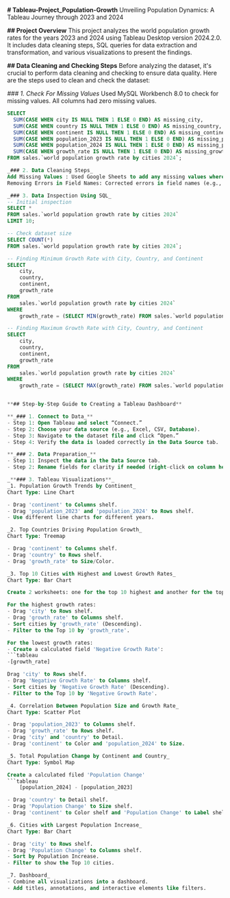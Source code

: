 **# Tableau-Project_Population-Growth**
Unveiling Population Dynamics: A Tableau Journey through 2023 and 2024

**## Project Overview**
This project analyzes the world population growth rates for the years 2023 and 2024 using Tableau Desktop version 2024.2.0. It includes data cleaning steps, SQL queries for data extraction and transformation, and various visualizations to present the findings.

**## Data Cleaning and Checking Steps**
Before analyzing the dataset, it's crucial to perform data cleaning and checking to ensure data quality. Here are the steps used to clean and check the dataset:

_### 1. Check For Missing Values_
Used MySQL Workbench 8.0 to check for missing values. All columns had zero missing values.
```sql
SELECT
  SUM(CASE WHEN city IS NULL THEN 1 ELSE 0 END) AS missing_city,
  SUM(CASE WHEN country IS NULL THEN 1 ELSE 0 END) AS missing_country,
  SUM(CASE WHEN continent IS NULL THEN 1 ELSE 0 END) AS missing_continent,
  SUM(CASE WHEN population_2023 IS NULL THEN 1 ELSE 0 END) AS missing_population_2023,
  SUM(CASE WHEN population_2024 IS NULL THEN 1 ELSE 0 END) AS missing_population_2024,
  SUM(CASE WHEN growth_rate IS NULL THEN 1 ELSE 0 END) AS missing_growth_rate
FROM sales.`world population growth rate by cities 2024`;

_### 2. Data Cleaning Steps_
Add Missing Values : Used Google Sheets to add any missing values where necessary.
Removing Errors in Field Names: Corrected errors in field names (e.g., changed "Oceana" to "Oceania") using Google Sheets.

_### 3. Data Inspection Using SQL_
-- Initial inspection
SELECT * 
FROM sales.`world population growth rate by cities 2024`
LIMIT 10;

-- Check dataset size
SELECT COUNT(*)
FROM sales.`world population growth rate by cities 2024`;

-- Finding Minimum Growth Rate with City, Country, and Continent
SELECT 
    city,
    country,
    continent,
    growth_rate
FROM 
    sales.`world population growth rate by cities 2024`
WHERE 
    growth_rate = (SELECT MIN(growth_rate) FROM sales.`world population growth rate by cities 2024`);

-- Finding Maximum Growth Rate with City, Country, and Continent
SELECT 
    city,
    country,
    continent,
    growth_rate
FROM 
    sales.`world population growth rate by cities 2024`
WHERE 
    growth_rate = (SELECT MAX(growth_rate) FROM sales.`world population growth rate by cities 2024`);


**## Step-by-Step Guide to Creating a Tableau Dashboard**

**_### 1. Connect to Data_**
- Step 1: Open Tableau and select “Connect.”
- Step 2: Choose your data source (e.g., Excel, CSV, Database).
- Step 3: Navigate to the dataset file and click “Open.”
- Step 4: Verify the data is loaded correctly in the Data Source tab.

**_### 2. Data Preparation_**
- Step 1: Inspect the data in the Data Source tab.
- Step 2: Rename fields for clarity if needed (right-click on column header > Rename).

_**### 3. Tableau Visualizations**_
_1. Population Growth Trends by Continent_
Chart Type: Line Chart

- Drag 'continent' to Columns shelf.
- Drag 'population_2023' and 'population_2024' to Rows shelf.
- Use different line charts for different years.

_2. Top Countries Driving Population Growth_
Chart Type: Treemap

- Drag 'continent' to Columns shelf.
- Drag 'country' to Rows shelf.
- Drag 'growth_rate' to Size/Color.

_3. Top 10 Cities with Highest and Lowest Growth Rates_
Chart Type: Bar Chart

Create 2 worksheets: one for the top 10 highest and another for the top 10 lowest growth rates.

For the highest growth rates:
- Drag 'city' to Rows shelf.
- Drag 'growth_rate' to Columns shelf.
- Sort cities by 'growth_rate' (Descending).
- Filter to the Top 10 by 'growth_rate'.

For the lowest growth rates:
- Create a calculated field 'Negative Growth Rate':
```tableau
-[growth_rate]

Drag 'city' to Rows shelf.
- Drag 'Negative Growth Rate' to Columns shelf.
- Sort cities by 'Negative Growth Rate' (Descending).
- Filter to the Top 10 by 'Negative Growth Rate'.

_4. Correlation Between Population Size and Growth Rate_
Chart Type: Scatter Plot

- Drag 'population_2023' to Columns shelf.
- Drag 'growth_rate' to Rows shelf.
- Drag 'city' and 'country' to Detail.
- Drag 'continent' to Color and 'population_2024' to Size.

_5. Total Population Change by Continent and Country_
Chart Type: Symbol Map

Create a calculated filed 'Population Change'
```tableau
    [population_2024] - [population_2023]

- Drag 'country' to Detail shelf.
- Drag 'Population Change' to Size shelf.
- Drag 'continent' to Color shelf and 'Population Change' to Label shelf.

_6. Cities with Largest Population Increase_
Chart Type: Bar Chart

- Drag 'city' to Rows shelf.
- Drag 'Population Change' to Columns shelf.
- Sort by Population Increase.
- Filter to show the Top 10 cities.

_7. Dashboard_
- Combine all visualizations into a dashboard.
- Add titles, annotations, and interactive elements like filters.
